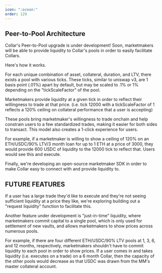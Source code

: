 ```yaml
---
icon: ":ocean:"
order: 129
---
```


## Peer-to-Pool Architecture

Collar's Peer-to-Pool upgrade is under development! Soon, marketmakers will be able to provide liquidity to Collar's pools in order to easily facilitate Collars.

Here's how it works.

For each unique combination of asset, collateral, duration, and LTV, there exists a pool with various ticks. These ticks, similar to uniswap v3, are 1 basis point (.01%) apart by default, but may be scaled to .1% or 1% depending on the "tickScaleFactor" of the pool. 

Marketmakers provide liquidity at a given tick in order to reflect their willingness to trade at that price.  (i.e. tick 12000 with a tickScaleFactor of 1 reflects a 120% ceiling on collateral performance that a user is accepting)

These pools bring marketmaker's willingness to trade onchain and help constrain users to a few standardized trades, making it easier for both sides to transact. This model also creates a 1-click experience for users. 

For example, if a marketmaker is willing to show a ceiling of 120% on an ETH/USDC/90% LTV/3 month loan for up to 1 ETH at a price of 3000, they would provide 600 USDC of liquidity to the 12000 tick to reflect that. Users would see this and execute.

Finally, we're developing an open-source marketmaker SDK in order to make Collar easy to connect with and provide liquidity to.

## FUTURE FEATURES

If a user has a large trade they'd like to execute and they're not seeing sufficient liquidity at a price they like, we're exploring building out a "request liquidity" function to facilitate this.

Another feature under development is "just-in-time" liquidity, where marketmakers commit capital to a single pool, which is only used for settlement of new vaults, and allows marketmakers to show prices across numerous pools.

For example, if there are four different ETH/USDC/90% LTV pools at 1, 3, 6, and 12 months, respectively, marketmakers shouldn't have to commit liquidity to each pool in order to show prices. If a user comes in and takes liquidity (i.e. executes on a trade) on a 6 month Collar, then the capacity of the other pools would decrease as that USDC was drawn from the MM's master collateral account.